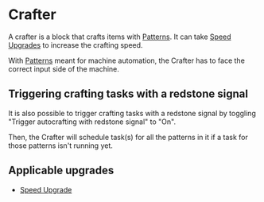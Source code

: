 # Crafter

A crafter is a block that crafts items with [Patterns](https://github.com/raoulvdberge/refinedstorage/wiki/Pattern). It can take [Speed Upgrades](https://github.com/raoulvdberge/refinedstorage/wiki/Speed-Upgrade) to increase the crafting speed.

With [Patterns](https://github.com/raoulvdberge/refinedstorage/wiki/Pattern#processing-pattern) meant for machine automation, the Crafter has to face the correct input side of the machine.

## Triggering crafting tasks with a redstone signal

It is also possible to trigger crafting tasks with a redstone signal by toggling "Trigger autocrafting with redstone signal" to "On".

Then, the Crafter will schedule task(s) for all the patterns in it if a task for those patterns isn't running yet.

## Applicable upgrades
- [Speed Upgrade](https://github.com/raoulvdberge/refinedstorage/wiki/Speed-Upgrade)